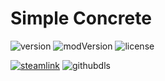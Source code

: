 # Simple Concrete
![version](https://img.shields.io/badge/RimWorld-1.3-brightgreen.svg) ![modVersion](https://img.shields.io/github/v/release/dninemfive/simpleconcrete?color=brightgreen&label=Mod%20version) ![license](https://img.shields.io/badge/License-MIT-brightgreen.svg)

[![steamlink](https://raster.shields.io/steam/downloads/1543086254.png?color=blue&label=Workshop&logo=steam)](https://steamcommunity.com/sharedfiles/filedetails/?id=1543086254) ![githubdls](https://img.shields.io/github/downloads/dninemfive/simpleconcrete/total?color=blue&label=Github&logo=github)